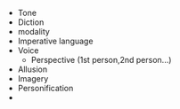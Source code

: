 - Tone
- Diction
- modality
- Imperative language
- Voice
	- Perspective (1st person,2nd person...)
- Allusion
- Imagery
- Personification
- 